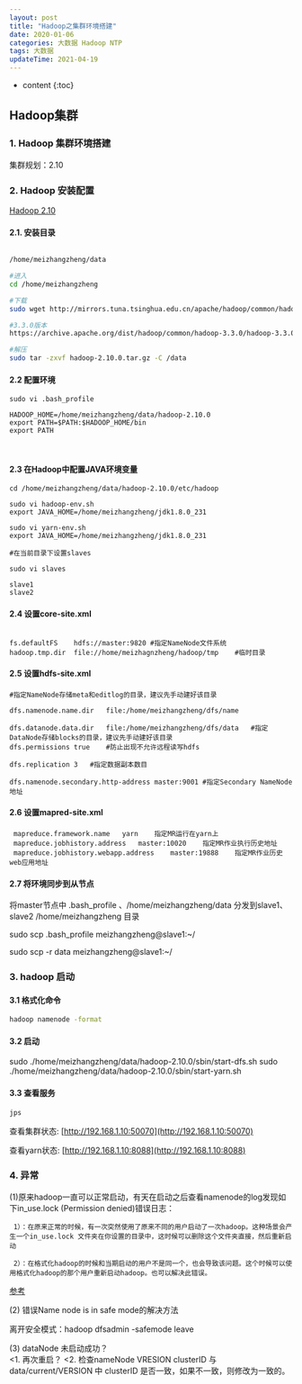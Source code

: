 ```yaml
---
layout: post
title: "Hadoop之集群环境搭建"
date: 2020-01-06
categories: 大数据 Hadoop NTP
tags: 大数据
updateTime: 2021-04-19
---
```


* content
{:toc}
## Hadoop集群
### 1. Hadoop 集群环境搭建

集群规划：2.10

### 2. Hadoop 安装配置

[Hadoop 2.10](http://mirrors.tuna.tsinghua.edu.cn/apache/hadoop/common/hadoop-2.10.0/hadoop-2.10.0.tar.gz)

#### 2.1. 安装目录

```sh

/home/meizhangzheng/data

#进入
cd /home/meizhangzheng

#下载
sudo wget http://mirrors.tuna.tsinghua.edu.cn/apache/hadoop/common/hadoop-2.10.0/hadoop-2.10.0.tar.gz

#3.3.0版本
https://archive.apache.org/dist/hadoop/common/hadoop-3.3.0/hadoop-3.3.0.tar.gz

#解压
sudo tar -zxvf hadoop-2.10.0.tar.gz -C /data

```
#### 2.2 配置环境

```shell
sudo vi .bash_profile

HADOOP_HOME=/home/meizhangzheng/data/hadoop-2.10.0
export PATH=$PATH:$HADOOP_HOME/bin
export PATH
```


​    

#### 2.3 在Hadoop中配置JAVA环境变量

```shell
cd /home/meizhangzheng/data/hadoop-2.10.0/etc/hadoop

sudo vi hadoop-env.sh
export JAVA_HOME=/home/meizhangzheng/jdk1.8.0_231

sudo vi yarn-env.sh
export JAVA_HOME=/home/meizhangzheng/jdk1.8.0_231

#在当前目录下设置slaves

sudo vi slaves 

slave1
slave2
```

#### 2.4 设置core-site.xml

```shell

fs.defaultFS	hdfs://master:9820 #指定NameNode文件系统
hadoop.tmp.dir	file://home/meizhagnzheng/hadoop/tmp 	#临时目录

```

#### 2.5 设置hdfs-site.xml

```shell
#指定NameNode存储meta和editlog的目录，建议先手动建好该目录

dfs.namenode.name.dir	file:/home/meizhangzheng/dfs/name  

dfs.datanode.data.dir	file:/home/meizhangzheng/dfs/data	#指定DataNode存储blocks的目录，建议先手动建好该目录
dfs.permissions	true	#防止出现不允许远程读写hdfs

dfs.replication	3	#指定数据副本数目

dfs.namenode.secondary.http-address	master:9001	#指定Secondary NameNode地址
```

#### 2.6 设置mapred-site.xml


     mapreduce.framework.name	yarn 	指定MR运行在yarn上
     mapreduce.jobhistory.address	master:10020	指定MR作业执行历史地址
     mapreduce.jobhistory.webapp.address	master:19888	指定MR作业历史web应用地址


#### 2.7  将环境同步到从节点

将master节点中 .bash_profile 、/home/meizhangzheng/data 分发到slave1、slave2 /home/meizhangzheng 目录

sudo scp .bash_profile meizhangzheng@slave1:~/

sudo scp -r data meizhangzheng@slave1:~/

### 3. hadoop 启动

#### 3.1 格式化命令

```sh
hadoop namenode -format
```

#### 3.2 启动

sudo ./home/meizhangzheng/data/hadoop-2.10.0/sbin/start-dfs.sh
sudo ./home/meizhangzheng/data/hadoop-2.10.0/sbin/start-yarn.sh

#### 3.3 查看服务

```sh
jps
```

查看集群状态:
[http://192.168.1.10:50070](http://192.168.1.10:50070)

查看yarn状态:
[http://192.168.1.10:8088](http://192.168.1.10:8088)

### 4. 异常 

(1)原来hadoop一直可以正常启动，有天在启动之后查看namenode的log发现如下in_use.lock (Permission denied)错误日志：

 	 1）：在原来正常的时候，有一次突然使用了原来不同的用户启动了一次hadoop。这种场景会产生一个in_use.lock 文件夹在你设置的目录中，这时候可以删除这个文件夹直接，然后重新启动
 	
 	 2）：在格式化hadoop的时候和当期启动的用户不是同一个，也会导致该问题。这个时候可以使用格式化hadoop的那个用户重新启动hadoop。也可以解决此错误。

[参考](https://blog.csdn.net/caoshichaocaoshichao/article/details/12879821)

  (2) 错误Name node is in safe mode的解决方法

   离开安全模式：hadoop dfsadmin -safemode leave

  (3) dataNode 未启动成功？   
    <1. 再次重启？
    <2. 检查nameNode VRESION clusterID 与 data/current/VERSION 中 clusterID 是否一致，如果不一致，则修改为一致的。
